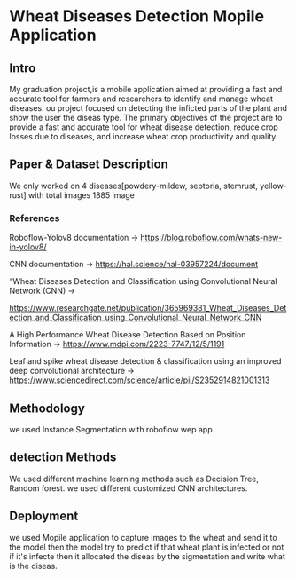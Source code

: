 # Wheat Diseases Detection Mopile Application

## Intro

My graduation project,is a mobile application aimed at providing a fast and accurate tool for farmers and researchers to identify and manage wheat diseases.
ou project focused on detecting the inficted parts of the plant and show the user the diseas type.
The primary objectives of the project are to provide a fast and accurate tool for wheat disease detection, reduce crop losses due to diseases, and increase wheat crop productivity and quality.

## Paper & Dataset Description

We only worked on 4 diseases[powdery-mildew, septoria, stemrust, yellow-rust] with total images 1885 image

### References

Roboflow-Yolov8 documentation -> https://blog.roboflow.com/whats-new-in-yolov8/

CNN documentation -> https://hal.science/hal-03957224/document

“Wheat Diseases Detection and Classification using Convolutional Neural Network (CNN) -> 

https://www.researchgate.net/publication/365969381_Wheat_Diseases_Detection_and_Classification_using_Convolutional_Neural_Network_CNN

A High Performance Wheat Disease Detection Based on Position Information -> https://www.mdpi.com/2223-7747/12/5/1191

Leaf and spike wheat disease detection & classification using an improved deep convolutional architecture -> https://www.sciencedirect.com/science/article/pii/S2352914821001313

## Methodology 
we used Instance Segmentation with roboflow wep app

## detection Methods
We used different machine learning methods such as Decision Tree, Random forest. 
we used  different customized CNN architectures.

## Deployment
we used Mopile application to capture images to the wheat and send it to the model then the model try to predict if that wheat plant is infected or not if it's infecte then it
allocated the diseas by the sigmentation and write what is the diseas.
